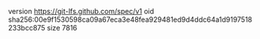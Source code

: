 version https://git-lfs.github.com/spec/v1
oid sha256:00e9f1530598ca09a67eca3e48fea929481ed9d4ddc64a1d9197518233bcc875
size 7816
